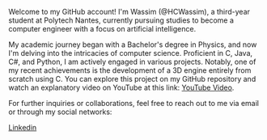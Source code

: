 Welcome to my GitHub account! I'm Wassim (@HCWassim), a third-year student at Polytech Nantes, currently pursuing studies to become a computer engineer with a focus on artificial intelligence.

My academic journey began with a Bachelor's degree in Physics, and now I'm delving into the intricacies of computer science. Proficient in C, Java, C#, and Python, I am actively engaged in various projects. Notably, one of my recent achievements is the development of a 3D engine entirely from scratch using C. You can explore this project on my GitHub repository and watch an explanatory video on YouTube at this link: [YouTube Video](https://www.youtube.com/watch?v=gB2y2YV7Xgo&ab_channel=wassim).

For further inquiries or collaborations, feel free to reach out to me via email or through my social networks:

[Linkedin](https://www.linkedin.com/in/wassim-hadj-cherif-4260a9269/)

<!---
HCWassim/HCWassim is a ✨ special ✨ repository because its `README.md` (this file) appears on your GitHub profile.
You can click the Preview link to take a look at your changes.
--->
